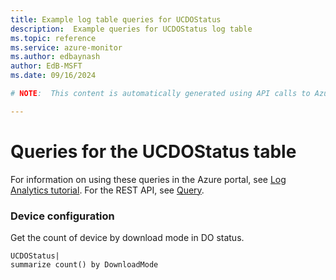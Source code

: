 ```yaml
---
title: Example log table queries for UCDOStatus
description:  Example queries for UCDOStatus log table
ms.topic: reference
ms.service: azure-monitor
ms.author: edbaynash
author: EdB-MSFT
ms.date: 09/16/2024

# NOTE:  This content is automatically generated using API calls to Azure. Any edits made on these files will be overwritten in the next run of the script. 

---
```


# Queries for the UCDOStatus table

For information on using these queries in the Azure portal, see [Log Analytics tutorial](/azure/azure-monitor/logs/log-analytics-tutorial). For the REST API, see [Query](/rest/api/loganalytics/query).


### Device configuration  


Get the count of device by download mode in DO status.  

```query
UCDOStatus| 
summarize count() by DownloadMode
```

